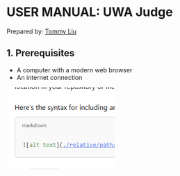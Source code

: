 # USER MANUAL: UWA Judge

Prepared by: [Tommy Liu](https://github.com/tommyjqliu)

## 1. Prerequisites

- A computer with a modern web browser
- An internet connection


![UWA Judge Logo](./pics/test.png)


